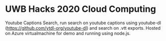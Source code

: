 # UWB Hacks 2020 Cloud Computing

Youtube Captions Search, run search on youtube captions
using youtube-dl (https://github.com/ytdl-org/youtube-dl) and 
search on .vtt exports. Hosted on Azure virtualmachine 
for demo and running using node.js.
